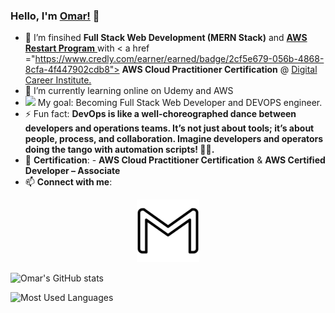 ### Hello, I'm <a href="https://github.com/okhouja">Omar!</a> 👋

- 🌱 I’m finsihed **Full Stack Web Development (**MERN Stack**)** and  <a href="https://www.credly.com/earner/earned/badge/126b1aa5-c8f5-4ae4-93ca-839e829ff8e5"> **AWS Restart Program** </a> with < a href ="https://www.credly.com/earner/earned/badge/2cf5e679-056b-4868-8cfa-4f447902cdb8"> **AWS Cloud Practitioner Certification** </a>  @ <a href="https://digitalcareerinstitute.org/">Digital Career Institute. </a>
- 🔭 I’m currently learning online on Udemy and AWS 
- <img src='https://github.githubassets.com/images/icons/emoji/unicode/1f945.png' width="21px"> My goal: Becoming Full Stack Web Developer and DEVOPS engineer.
- ⚡ Fun fact: **DevOps is like a well-choreographed dance between developers and operations teams. It’s not just about tools; it’s about people, process, and collaboration. Imagine developers and operators doing the tango with automation scripts! 💃🕺.**
- 🎉 **Certification**: - **AWS Cloud Practitioner Certification** & **AWS Certified Developer – Associate**
-  📫 **Connect with me**:

<p align="center">
<a href="mailto:omar0940@gmail.com"   ><img  width="100px" src='https://github.com/okhouja/okhouja/blob/main/gmail.svg'></a> </p>

<!--
### Languages and Tools:
<p><img src='https://github.com/okhouja/okhouja/blob/main/react.svg' width="50px"><img src='https://github.com/okhouja/okhouja/blob/main/js.svg' width="50px"><img src='https://github.com/okhouja/okhouja/blob/main/html5.svg' width="50px"><img src='https://github.com/okhouja/okhouja/blob/main/css3.svg' width="50px"><img src='https://github.com/okhouja/okhouja/blob/main/gmail.svg' width="50px"></p>
-->

![Omar's GitHub stats](https://github-readme-stats.vercel.app/api?username=okhouja&show_icons=true&theme=chartreuse-dark)

![Most Used Languages](https://github-readme-stats.vercel.app/api/top-langs/?username=okhouja&&hide=CSS&layout=compact&theme=chartreuse-dark)


<!--
**okhouja/okhouja** is a ✨ _special_ ✨ repository because its `README.md` (this file) appears on your GitHub profile.

Here are some ideas to get you started:

- 🔭 I’m currently working on ...
- 🌱 I’m currently learning ...
- 👯 I’m looking to collaborate on ...
- 🤔 I’m looking for help with ...
- 💬 Ask me about ...
- 📫 How to reach me: ...
- 😄 Pronouns: ...
- ⚡ Fun fact: ...
-->
